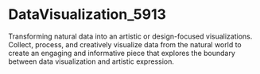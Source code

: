 # DataVisualization_5913
Transforming natural data into an artistic or design-focused visualizations. Collect, process, and creatively visualize data from the natural world to create an engaging and informative piece that explores the boundary between data visualization and artistic expression.
